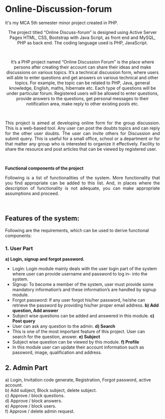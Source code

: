 # Online-Discussion-forum
It's my MCA 5th semester minor project created in PHP.<br />

<p style="text-align: center"> The project titled “Online Discuss-forum” is designed using Active Server Pages HTML, CSS, Bootstrap with Java Script, as front end and MySQL, PHP as back end. The coding language used is PHP, JavaScript.</p> <br />
<p style='text-align: center;'> It’s a PHP project named “Online Discussion Forum” is the place where persons after creating their account can share their ideas and make discussions on various topics. It’s a technical discussion form, where users will able to enter questions and get answers on various technical and other topics. For example, the topic can be related to PHP, Java, general knowledge, English, maths, hibernate etc. Each type of questions will be under particular forum. Registered users will be allowed to enter questions, provide answers to the questions, get personal messages to their notification area, make reply to other existing posts etc.</p> <br />
<p style='text-align: justify;'> This project is aimed at developing online form for the group discussion. This is a web-based tool. Any user can post the doubts topics and can reply for the other user doubts. The user can invite others for Discussion and submit query. This is useful for a small office, school or a department or for that matter any group who is interested to organize it effectively. Facility to share the resource and post articles that can be viewed by registered user.</p> <br />

**Functional components of the project**
<p style='text-align: justify;'> Following is a list of functionalities of the system. More functionality that you find appropriate can be added to this list. And, in places where the description of functionality is not adequate, you can make appropriate assumptions and proceed.</p> <br />

## Features of the system:
Following are the requirements, which can be used to derive functional components: 

### 1. User Part
**a) Login, signup and forgot password.**
- Login: Login module mainly deals with the user login part of the system where user can provide username and password to log in- into the system.
- Signup: To become a member of the system, user must provide some mandatory information’s and these information’s are handled by signup module.
- Forgot password: If any user forgot his/her password, he/she can retrieve the
password by providing his/her proper email address.
**b) Add question, Add answer**
- Subject wise questions can be added and answered in this module. 
**c) Post query**
- User can ask any question to the admin.
**d) Search**
- This is one of the most important feature of this project. User can search for the question, answer. 
**e) Subject**
- Subject wise question can be viewed by this module.
**f) Profile**
- In this module user can update their account information such as password, image, qualification and address. 
## 2. Admin Part
a) Login, Invitation code generate, Registration, Forgot password, active account.<br />
b) Add subject, Block subject, delete subject.<br />
c) Approve / block questions.<br />
d) Approve / block answers.<br />
e) Approve / block users.<br />
f) Approve / delete admin request.<br />

